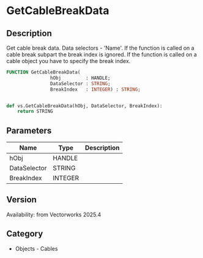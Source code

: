 # GetCableBreakData

## Description
Get cable break data. Data selectors - 'Name'. If the function is called on a cable break subpart the break index is ignored. If the function is called on a cable object you have to specify the break index.

```pascal
FUNCTION GetCableBreakData(
				hObj         : HANDLE;
				DataSelector : STRING;
				BreakIndex   : INTEGER) : STRING;
```

```python

def vs.GetCableBreakData(hObj, DataSelector, BreakIndex):
    return STRING
```

## Parameters
|Name|Type|Description|
|---|---|---|
|hObj|HANDLE||
|DataSelector|STRING||
|BreakIndex|INTEGER||

## Version
Availability: from Vectorworks 2025.4
## Category
* Objects - Cables

